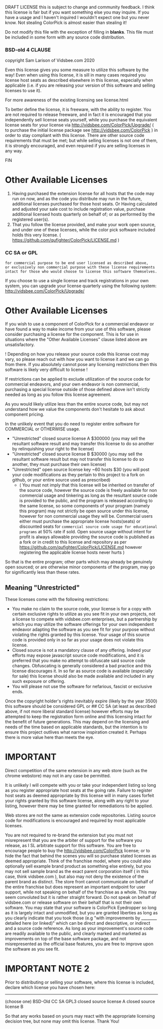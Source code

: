 DRAFT LICENSE this is subject to change and community feedback.  I think this license is fair but if you want something else you may inquire.  If you have a usage and I haven't inquired I wouldn't expect one but you never know.  Not stealing ColorPick is almost easier than stealing it!

Do not modify this file with the exception of filling in __blanks__.  This file must be included in some form with any source code distribution.

### BSD-old 4 CLAUSE

copyright Sam Larison of Vidsbee.com 2020

Even this license gives you some measure to utilize this software by the way!  Even when using this license, it is sill in many cases required you license host seats as described elsewhere in this license, especially when applicable (i.e. if you are releasing your version of this software and selling licenses to use it).

For more awareness of the existing licensing see license.html

To better define the license, it is freeware, with the ability to register.  You are not required to release freeware, and in fact it is encouraged that you independently sell license seats yourself, while you purchase the equivalent license seats for your license via http://vidsbee.com/ColorPick/Upgrade/ ( to purchase the initial license package see http://vidsbee.com/ColorPick ) in order to stay compliant with this license.  There are other source code requirements that must be met; but while selling licenses is not one of them, it is strongly encouraged, and even required if you are selling licenses in any way.

FIN

# Other Available Licenses

1) Having purchased the extension license for all hosts that the code may run on now, and as the code you distribute may run in the future, additional licenses purchased for those host seats.
   Or Having calculated and adjusted your sale cost to include registration value, purchase additional licensed hosts quarterly on behalf of; or as performed by the registered user(s).
2) That you follow the license provided, and make your work open source, and under one of these licenses, while the color pick software included holds this very license. ( https://github.com/qufighter/ColorPick/LICENSE.md )

### CC SA or GPL
	for commercial purpose to be end user licensed as described above, 
	or exclusively non commercial purpose with these license requirements intact for those who would choose to license this software themselves.

If you choose to use a single license and track registrations in your own system, you can upgrade your license quarterly using the following system:
	http://vidsbee.com/ColorPick/Upgrade/

# Other Available Licenses

If you wish to use a component of ColorPick for a commercial endeavor or have found a way to make income from your use of this software, please consider
purchasing a license for the component.  This is for use in situations where the "Other Available Licenses" clause listed above are unsatisfactory.

! Depending on how you release your source code this license cost may vary, so please reach out with how you want to license it and we can go from there.  If you absolutely cannot pose any licensing restrictions then this software is likely very difficult to license !

If restrictions can be applied to exclude utilization of the source code for commercial endeavors, and your own endeavor is non commercial, purchasing a special license outside of those defined above isn't strictly needed as long as you follow this license agreement.

As you would likely utilize less than the entire source code, but may not understand how we value the components don't hesitate to ask about component pricing.

In the unlikely event that you do need to register entire software for COMMERCIAL or OTHERWISE usage.

 - "Unrestricted" closed source license A $300000 (you may sell the resultant software result and may transfer this license to do so another by relinquishing your right to the license)
 - "Unrestricted" closed source license B $30000 (you may sell the resultant software result but may not transfer this license to do so another, they must purchase their own license)
 - "Unrestricted" open source license key ~60 hosts $30 (you will post your code modifications as they pertain to this project to a fork on github, or your entire source used as prescribed) 
   - ( You must not imply that this license will be inherited on transfer of the source code, however the source code is freely available for non commercial usage and tinkering as long as the resultant source code is provided to the public, and the program is released according to the same license, so some components of your program (namely this program) may not strictly be open source under this license, however for non commercial usage they will be.  Commercial users either must purchase the appropriate license hosts(seats) or discounted seats for `commercial source code usage for educational programs` at 50% rate if sold.  Open source usage without intent for profit is always allowable providing the source code is published as a fork or in credit to this license and repository as per https://github.com/qufighter/ColorPick/LICENSE.md however registering the applicable license hosts never hurts )

So that is the entire program; other parts which may already be genuinely open sourced; or are otherwise minor components of the program, may go for significantly less than these rates.

## Meaning "Unrestricted"

These licenses come with the following restrictions:
  - You make no claim to the source code, your license is for a copy with certain exclusive rights to utilize as you see fit in your own projects, not a license to compete with vidsbee.com enterprises, but a partnership by which you may utilize the software offerings for your own independent endeavor adapting the software as you see fit for your purpose without violating the rights granted by this license. Your usage of this source code is provided only in so far as your usage does not violate this license.
  - Closed source is not a mandatory clause of any offering.  Indeed your efforts may expose javascript source code modifications, and it is preferred that you make no attempt to obfuscate said source code changes.  Obfuscating is generally considered a bad practice and this license discourages it.  In so far as source code is available (especially for sale) this license should also be made available and included in any such exposure or offering.
  - You will please not use the software for nefarious, fascist or exclusive ends.





Once the copyright holder's rights inevitably expire (likely by the year 3500) this software should be considered GPL or ## CC SA (at least as described above, if not more liberal standard license) however efforts may be attempted to keep the registration form online and this licensing intact for the benefit of future generations.  This may depend on the licensing and needs of the time based on applicable standards, but the intention is to ensure this project outlives what narrow inspiration created it.  Perhaps there is more value here than meets the eye.






# IMPORTANT

Direct competition of the same extension in any web store (such as the chrome webstore) may not in any case be permitted.

It is unlikely I will compete with you or take your independent listing so long as you register appropriate host seats at the going rate.  Failure to register host seats as deemed appropriate by this license will in many cases forfeit your rights granted by this software license, along with any right to your listing, however there may be time granted for remediations to be applied.

Web stores are not the same as extension code repositories.  Listing source code for modifications is encouraged and required by most applicable licenses.

You are not required to re-brand the extension but you must not misrepresent that you are the arbiter of support for the software you release, as I SL arbitrate support for this software.  You are free to encourage people to buy the http://vidsbee.com/ColorPick license; or to hide the fact that behind the scenes you will so purchase stated licenses as deemed appropriate.  Think of the franchise model, where you could also optionally sell example brand product as something else entirely, but you may not sell sample brand as the exact parent corporation itself ( in this case, think vidsbee.com ), but also may not deny the existence of the parent brand as distinct. The store front cannot communicate on behalf of the entire franchise but does represent an important endpoint for user support, while not speaking on behalf of the franchise as a whole.  This may seem convoluted but it is rather straight forward.  Do not speak on behalf of vidsbee.com or release software on their behalf that is not their own software.  You may state that your software is ColorPick Eyedropper so long as it is largely intact and unmodified, but you are granted liberties as long as you clearly indicate that you took those (e.g "with improvements by ________ detailed here (or linked)" which can be direct and descriptive, or indirect and a source code reference.  As long as your improvement's source code are readily available to the public, and clearly marked and marketed as improvements on top of the base software package, and not misrepresented as the official base features, you are free to improve upon the software as you see fit.

# IMPORTANT NOTE 2

Prior to distributing or selling your software, where this license is included, declare which license you have chosen here:


__________________________________
(choose one)
BSD-Old
CC SA
GPL3
closed source license A
closed source license B


So that any works based on yours may react with the appropriate licensing decision tree, but none may omit this license.  Thank You!
